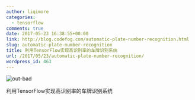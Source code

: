 ```yaml
---
author: liqimore
categories:
  - tensorflow
comments: true
date: 2017-05-23 16:38:55+00:00
link: http://blog.codefog.com/automatic-plate-number-recognition.html
slug: automatic-plate-number-recognition
title: 利用TensorFlow实现高识别率的车牌识别系统
url: /2017/05/23/automatic-plate-number-recognition/
wordpress_id: 463
---
```



![out-bad](https://static.codefog.com/qiniu/old/2017/05/out-bad.jpg)

利用TensorFlow实现高识别率的车牌识别系统